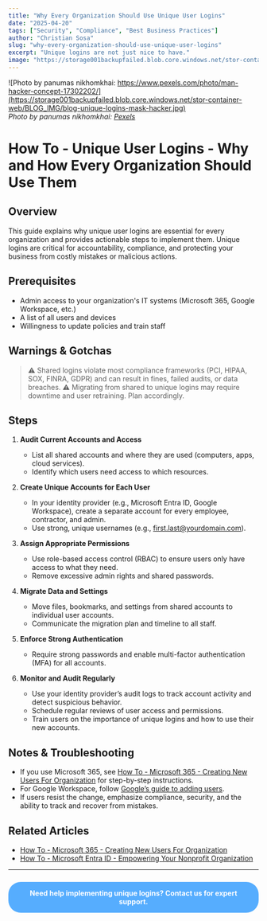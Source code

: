 ```yaml
---
title: "Why Every Organization Should Use Unique User Logins"
date: "2025-04-20"
tags: ["Security", "Compliance", "Best Business Practices"]
author: "Christian Sosa"
slug: "why-every-organization-should-use-unique-user-logins"
excerpt: "Unique logins are not just nice to have."
image: "https://storage001backupfailed.blob.core.windows.net/stor-container-web/BLOG_IMG/blog-unique-logins-mask-hacker.jpg"
---
```


![Photo by panumas nikhomkhai: https://www.pexels.com/photo/man-hacker-concept-17302202/](https://storage001backupfailed.blob.core.windows.net/stor-container-web/BLOG_IMG/blog-unique-logins-mask-hacker.jpg)  
*Photo by panumas nikhomkhai: [Pexels](https://www.pexels.com/photo/man-hacker-concept-17302202/)*

# How To - Unique User Logins - Why and How Every Organization Should Use Them

## Overview

This guide explains why unique user logins are essential for every organization and provides actionable steps to implement them. Unique logins are critical for accountability, compliance, and protecting your business from costly mistakes or malicious actions.

## Prerequisites

- Admin access to your organization's IT systems (Microsoft 365, Google Workspace, etc.)
- A list of all users and devices
- Willingness to update policies and train staff

## Warnings & Gotchas

> ⚠️ Shared logins violate most compliance frameworks (PCI, HIPAA, SOX, FINRA, GDPR) and can result in fines, failed audits, or data breaches.
> ⚠️ Migrating from shared to unique logins may require downtime and user retraining. Plan accordingly.

## Steps

1. **Audit Current Accounts and Access**
   - List all shared accounts and where they are used (computers, apps, cloud services).
   - Identify which users need access to which resources.

2. **Create Unique Accounts for Each User**
   - In your identity provider (e.g., Microsoft Entra ID, Google Workspace), create a separate account for every employee, contractor, and admin.
   - Use strong, unique usernames (e.g., first.last@yourdomain.com).

3. **Assign Appropriate Permissions**
   - Use role-based access control (RBAC) to ensure users only have access to what they need.
   - Remove excessive admin rights and shared passwords.

4. **Migrate Data and Settings**
   - Move files, bookmarks, and settings from shared accounts to individual user accounts.
   - Communicate the migration plan and timeline to all staff.

5. **Enforce Strong Authentication**
   - Require strong passwords and enable multi-factor authentication (MFA) for all accounts.

6. **Monitor and Audit Regularly**
   - Use your identity provider’s audit logs to track account activity and detect suspicious behavior.
   - Schedule regular reviews of user access and permissions.
   - Train users on the importance of unique logins and how to use their new accounts.

## Notes & Troubleshooting

- If you use Microsoft 365, see [How To - Microsoft 365 - Creating New Users For Organization](./Adding_Users_Into_Your_Microsoft_Tenant.md) for step-by-step instructions.
- For Google Workspace, follow [Google’s guide to adding users](https://support.google.com/a/answer/33310?hl=en).
- If users resist the change, emphasize compliance, security, and the ability to track and recover from mistakes.

## Related Articles

- [How To - Microsoft 365 - Creating New Users For Organization](./Adding_Users_Into_Your_Microsoft_Tenant)
- [How To - Microsoft Entra ID - Empowering Your Nonprofit Organization](./how-to-microsoft-entra-id-empowering-nonprofit)

---

<div style="background-color:rgba(46, 154, 255, 0.8); padding: 1em; margin: 1.5rem auto; border-radius: 25px; text-align: center; max-width: 600px; transition: background-color 0.3s ease;" onmouseover="this.style.backgroundColor='rgba(37, 99, 235, 0.9)';" onmouseout="this.style.backgroundColor='rgba(46, 154, 255, 0.8)';">
    <strong><a href="https://backupfailed.com/contact/" style="color: white; text-decoration: none;">Need help implementing unique logins? Contact us for expert support.</a></strong>
</div>

